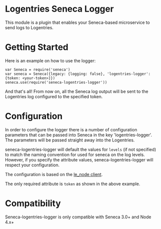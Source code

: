 # Logentries Seneca Logger
This module is a plugin that enables your Seneca-based microservice to send logs
to Logentries.

# Getting Started

Here is an example on how to use the logger:
```
var Seneca = require('seneca')
var seneca = Seneca({legacy: {logging: false}, 'logentries-logger': {token: <your-token>}})
seneca.use(require('seneca-logentries-logger'))
```

And that's all! From now on, all the Seneca log output will be sent to the Logentries
log configured to the specified token.

# Configuration

In order to configure the logger there is a number of configuration parameters that
can be passed into Seneca in the key 'logentries-logger'. The parameters will
be passed straight away into the Logentries.

seneca-logentries-logger will default the values for `levels` (if not specified)
to match the naming convention for used for seneca on the log levels. However,
if you specify the attribute values, seneca-logentries-logger will respect
your configuration.

The configuration is based on the [le_node client](https://github.com/rapid7/le_node#options).

The only required attribute is `token` as shown in the above example.

# Compatibility

Seneca-logentries-logger is only compatible with Seneca 3.0+ and Node 4.x+

